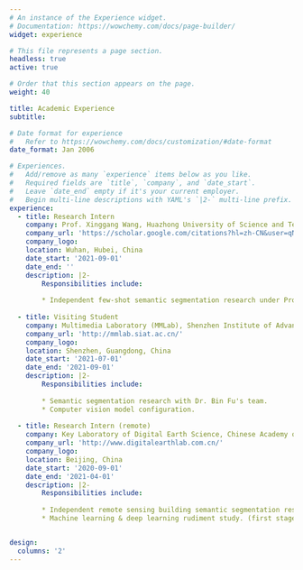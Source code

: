 ```yaml
---
# An instance of the Experience widget.
# Documentation: https://wowchemy.com/docs/page-builder/
widget: experience

# This file represents a page section.
headless: true
active: true

# Order that this section appears on the page.
weight: 40

title: Academic Experience
subtitle:

# Date format for experience
#   Refer to https://wowchemy.com/docs/customization/#date-format
date_format: Jan 2006

# Experiences.
#   Add/remove as many `experience` items below as you like.
#   Required fields are `title`, `company`, and `date_start`.
#   Leave `date_end` empty if it's your current employer.
#   Begin multi-line descriptions with YAML's `|2-` multi-line prefix.
experience:
  - title: Research Intern
    company: Prof. Xinggang Wang, Huazhong University of Science and Technology
    company_url: 'https://scholar.google.com/citations?hl=zh-CN&user=qNCTLV0AAAAJ'
    company_logo: 
    location: Wuhan, Hubei, China
    date_start: '2021-09-01'
    date_end: ''
    description: |2-
        Responsibilities include:
        
        * Independent few-shot semantic segmentation research under Prof. Xinggang Wang.
     
  - title: Visiting Student
    company: Multimedia Laboratory (MMLab), Shenzhen Institute of Advanced Technology(SIAT), Chinese Academy of Sciences
    company_url: 'http://mmlab.siat.ac.cn/'
    company_logo: 
    location: Shenzhen, Guangdong, China
    date_start: '2021-07-01'
    date_end: '2021-09-01'
    description: |2-
        Responsibilities include:
        
        * Semantic segmentation research with Dr. Bin Fu's team.
        * Computer vision model configuration.
   
  - title: Research Intern (remote)
    company: Key Laboratory of Digital Earth Science, Chinese Academy of Sciences
    company_url: 'http://www.digitalearthlab.com.cn/'
    company_logo: 
    location: Beijing, China
    date_start: '2020-09-01'
    date_end: '2021-04-01'
    description: |2-
        Responsibilities include:
        
        * Independent remote sensing building semantic segmentation research under Dr. Xiaoping Du. (second stage)
        * Machine learning & deep learning rudiment study. (first stage)


design:
  columns: '2'
---
```

